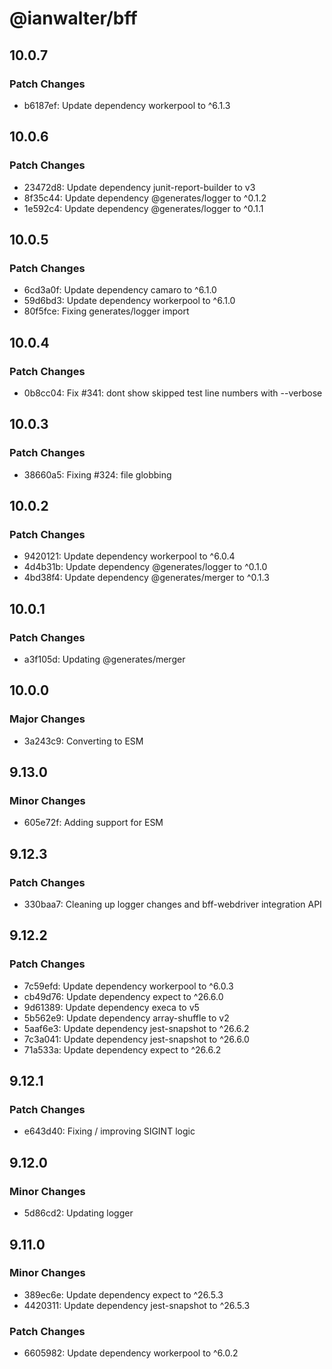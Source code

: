 # @ianwalter/bff

## 10.0.7

### Patch Changes

- b6187ef: Update dependency workerpool to ^6.1.3

## 10.0.6

### Patch Changes

- 23472d8: Update dependency junit-report-builder to v3
- 8f35c44: Update dependency @generates/logger to ^0.1.2
- 1e592c4: Update dependency @generates/logger to ^0.1.1

## 10.0.5

### Patch Changes

- 6cd3a0f: Update dependency camaro to ^6.1.0
- 59d6bd3: Update dependency workerpool to ^6.1.0
- 80f5fce: Fixing generates/logger import

## 10.0.4

### Patch Changes

- 0b8cc04: Fix #341: dont show skipped test line numbers with --verbose

## 10.0.3

### Patch Changes

- 38660a5: Fixing #324: file globbing

## 10.0.2

### Patch Changes

- 9420121: Update dependency workerpool to ^6.0.4
- 4d4b31b: Update dependency @generates/logger to ^0.1.0
- 4bd38f4: Update dependency @generates/merger to ^0.1.3

## 10.0.1

### Patch Changes

- a3f105d: Updating @generates/merger

## 10.0.0

### Major Changes

- 3a243c9: Converting to ESM

## 9.13.0

### Minor Changes

- 605e72f: Adding support for ESM

## 9.12.3

### Patch Changes

- 330baa7: Cleaning up logger changes and bff-webdriver integration API

## 9.12.2

### Patch Changes

- 7c59efd: Update dependency workerpool to ^6.0.3
- cb49d76: Update dependency expect to ^26.6.0
- 9d61389: Update dependency execa to v5
- 5b562e9: Update dependency array-shuffle to v2
- 5aaf6e3: Update dependency jest-snapshot to ^26.6.2
- 7c3a041: Update dependency jest-snapshot to ^26.6.0
- 71a533a: Update dependency expect to ^26.6.2

## 9.12.1

### Patch Changes

- e643d40: Fixing / improving SIGINT logic

## 9.12.0

### Minor Changes

- 5d86cd2: Updating logger

## 9.11.0

### Minor Changes

- 389ec6e: Update dependency expect to ^26.5.3
- 4420311: Update dependency jest-snapshot to ^26.5.3

### Patch Changes

- 6605982: Update dependency workerpool to ^6.0.2
